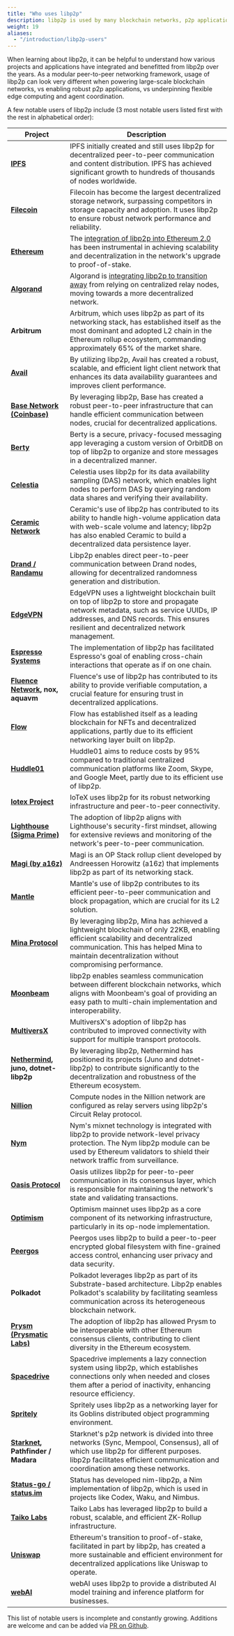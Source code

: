 ```yaml
---
title: "Who uses libp2p"
description: libp2p is used by many blockchain networks, p2p applications, and edge computing projects.
weight: 19
aliases:
  - "/introduction/libp2p-users"
---
```


When learning about libp2p, it can be helpful to understand how various projects and applications have integrated and benefitted from libp2p over the years.
As a modular peer-to-peer networking framework, usage of libp2p can look very different when powering large-scale blockchain networks, vs enabling robust p2p applications, vs underpinning flexible edge computing and agent coordination.

A few notable users of libp2p include (3 most notable users listed first with the rest in alphabetical order):

| Project | Description |
|---------------|---------------------------------|
| **[IPFS](https://ipfs.tech/)** | IPFS initially created and still uses libp2p for decentralized peer-to-peer communication and content distribution. IPFS has achieved significant growth to hundreds of thousands of nodes worldwide. |
| **[Filecoin](https://filecoin.io/)** | Filecoin has become the largest decentralized storage network, surpassing competitors in storage capacity and adoption. It uses libp2p to ensure robust network performance and reliability. |
| **[Ethereum](https://ethereum.org/en/)** | The [integration of libp2p into Ethereum 2.0](https://blog.libp2p.io/libp2p-and-ethereum/) has been instrumental in achieving scalability and decentralization in the network's upgrade to proof-of-stake. |
| **[Algorand](https://algorand.co/)** | Algorand is [integrating libp2p to transition away](https://algorand.co/technology/roadmap) from relying on centralized relay nodes, moving towards a more decentralized network. |
| **Arbitrum** | Arbitrum, which uses libp2p as part of its networking stack, has established itself as the most dominant and adopted L2 chain in the Ethereum rollup ecosystem, commanding approximately 65% of the market share. |
| **[Avail](https://www.availproject.org/)** | By utilizing libp2p, Avail has created a robust, scalable, and efficient light client network that enhances its data availability guarantees and improves client performance. |
| **[Base Network (Coinbase)](https://www.base.org/)** | By leveraging libp2p, Base has created a robust peer-to-peer infrastructure that can handle efficient communication between nodes, crucial for decentralized applications. |
| **[Berty](https://berty.tech/)** | Berty is a secure, privacy-focused messaging app leveraging a custom version of OrbitDB on top of libp2p to organize and store messages in a decentralized manner. |
| **[Celestia](https://celestia.org/)** | Celestia uses libp2p for its data availability sampling (DAS) network, which enables light nodes to perform DAS by querying random data shares and verifying their availability. |
| **[Ceramic Network](https://ceramic.network/)** | Ceramic's use of libp2p has contributed to its ability to handle high-volume application data with web-scale volume and latency; libp2p has also enabled Ceramic to build a decentralized data persistence layer. |
| **[Drand / Randamu](https://drand.love/)** | Libp2p enables direct peer-to-peer communication between Drand nodes, allowing for decentralized randomness generation and distribution. |
| **[EdgeVPN](https://edgevpn.io/)** | EdgeVPN uses a lightweight blockchain built on top of libp2p to store and propagate network metadata, such as service UUIDs, IP addresses, and DNS records. This ensures resilient and decentralized network management. |
| **[Espresso Systems](https://www.espressosys.com/)** | The implementation of libp2p has facilitated Espresso's goal of enabling cross-chain interactions that operate as if on one chain. |
| **[Fluence Network](https://www.fluence.network/), nox, aquavm** | Fluence's use of libp2p has contributed to its ability to provide verifiable computation, a crucial feature for ensuring trust in decentralized applications. |
| **[Flow](https://flow.com/)** | Flow has established itself as a leading blockchain for NFTs and decentralized applications, partly due to its efficient networking layer built on libp2p. |
| **[Huddle01](https://huddle01.com/)** | Huddle01 aims to reduce costs by 95% compared to traditional centralized communication platforms like Zoom, Skype, and Google Meet, partly due to its efficient use of libp2p. |
| **[Iotex Project](https://iotex.io/)** | IoTeX uses libp2p for its robust networking infrastructure and peer-to-peer connectivity. |
| **[Lighthouse (Sigma Prime)](https://lighthouse.sigmaprime.io/)** | The adoption of libp2p aligns with Lighthouse's security-first mindset, allowing for extensive reviews and monitoring of the network's peer-to-peer communication. |
| **[Magi (by a16z)](https://github.com/a16z/magi)** | Magi is an OP Stack rollup client developed by Andreessen Horowitz (a16z) that implements libp2p as part of its networking stack. |
| **[Mantle](https://www.mantle.xyz/)** | Mantle's use of libp2p contributes to its efficient peer-to-peer communication and block propagation, which are crucial for its L2 solution. |
| **[Mina Protocol](https://minaprotocol.com/)** | By leveraging libp2p, Mina has achieved a lightweight blockchain of only 22KB, enabling efficient scalability and decentralized communication. This has helped Mina to maintain decentralization without compromising performance. |
| **[Moonbeam](https://moonbeam.network/)** | libp2p enables seamless communication between different blockchain networks, which aligns with Moonbeam's goal of providing an easy path to multi-chain implementation and interoperability. |
| **[MultiversX](https://multiversx.com/)** | MultiversX's adoption of libp2p has contributed to improved connectivity with support for multiple transport protocols. |
| **[Nethermind](https://www.nethermind.io/), juno, dotnet-libp2p** | By leveraging libp2p, Nethermind has positioned its projects (Juno and dotnet-libp2p) to contribute significantly to the decentralization and robustness of the Ethereum ecosystem. |
| **[Nillion](https://nillion.com/)** | Compute nodes in the Nillion network are configured as relay servers using libp2p's Circuit Relay protocol. |
| **[Nym](https://nym.com/)** | Nym's mixnet technology is integrated with libp2p to provide network-level privacy protection. The Nym libp2p module can be used by Ethereum validators to shield their network traffic from surveillance. |
| **[Oasis Protocol](https://oasisprotocol.org/)** | Oasis utilizes libp2p for peer-to-peer communication in its consensus layer, which is responsible for maintaining the network's state and validating transactions. |
| **[Optimism](https://optimism.io/)** | Optimism mainnet uses libp2p as a core component of its networking infrastructure, particularly in its op-node implementation. |
| **[Peergos](https://peergos.org/)** | Peergos uses libp2p to build a peer-to-peer encrypted global filesystem with fine-grained access control, enhancing user privacy and data security. |
| **Polkadot** | Polkadot leverages libp2p as part of its Substrate-based architecture. Libp2p enables Polkadot's scalability by facilitating seamless communication across its heterogeneous blockchain network. |
| **[Prysm (Prysmatic Labs)](https://prysmaticlabs.com/)** | The adoption of libp2p has allowed Prysm to be interoperable with other Ethereum consensus clients, contributing to client diversity in the Ethereum ecosystem. |
| **[Spacedrive](https://www.spacedrive.com/)** | Spacedrive implements a lazy connection system using libp2p, which establishes connections only when needed and closes them after a period of inactivity, enhancing resource efficiency. |
| **[Spritely](https://spritely.institute/)** | Spritely uses libp2p as a networking layer for its Goblins distributed object programming environment. |
| **[Starknet](https://www.starknet.io/), Pathfinder / Madara** | Starknet's p2p network is divided into three networks (Sync, Mempool, Consensus), all of which use libp2p for different purposes. libp2p facilitates efficient communication and coordination among these networks. |
| **[Status-go / status.im](https://status.app/)** | Status has developed nim-libp2p, a Nim implementation of libp2p, which is used in projects like Codex, Waku, and Nimbus. |
| **[Taiko Labs](https://taiko.xyz/)** | Taiko Labs has leveraged libp2p to build a robust, scalable, and efficient ZK-Rollup infrastructure. |
| **[Uniswap](https://uniswap.org/)** | Ethereum's transition to proof-of-stake, facilitated in part by libp2p, has created a more sustainable and efficient environment for decentralized applications like Uniswap to operate. |
| **[webAI](https://www.webai.com/)** | webAI uses libp2p to provide a distributed AI model training and inference platform for businesses. |

This list of notable users is incomplete and constantly growing. Additions are welcome and can be added via [PR on Github](https://github.com/libp2p/docs/pulls).

